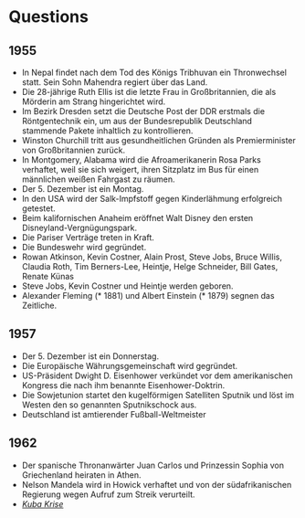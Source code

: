 Questions
=========

1955
----

* In Nepal findet nach dem Tod des Königs Tribhuvan ein Thronwechsel statt. Sein Sohn Mahendra regiert über das Land.
* Die 28-jährige Ruth Ellis ist die letzte Frau in Großbritannien, die als Mörderin am Strang hingerichtet wird.
* Im Bezirk Dresden setzt die Deutsche Post der DDR erstmals die Röntgentechnik ein, um aus der Bundesrepublik Deutschland stammende Pakete inhaltlich zu kontrollieren.
* Winston Churchill tritt aus gesundheitlichen Gründen als Premierminister von Großbritannien zurück.
* In Montgomery, Alabama wird die Afroamerikanerin Rosa Parks verhaftet, weil sie sich weigert, ihren Sitzplatz im Bus für einen männlichen weißen Fahrgast zu räumen.
* Der 5. Dezember ist ein Montag.
* In den USA wird der Salk-Impfstoff gegen Kinderlähmung erfolgreich getestet.
* Beim kalifornischen Anaheim eröffnet Walt Disney den ersten Disneyland-Vergnügungspark.
* Die Pariser Verträge treten in Kraft.
* Die Bundeswehr wird gegründet.
* Rowan Atkinson, Kevin Costner, Alain Prost, Steve Jobs, Bruce Willis, Claudia Roth, Tim Berners-Lee, Heintje, Helge Schneider, Bill Gates, Renate Künas
* Steve Jobs, Kevin Costner und Heintje werden geboren.
* Alexander Fleming (* 1881) und Albert Einstein (* 1879) segnen das Zeitliche.


1957
----

* Der 5. Dezember ist ein Donnerstag.
* Die Europäische Währungsgemeinschaft wird gegründet.
* US-Präsident Dwight D. Eisenhower verkündet vor dem amerikanischen Kongress die nach ihm benannte Eisenhower-Doktrin.
* Die Sowjetunion startet den kugelförmigen Satelliten Sputnik und löst im Westen den so genannten Sputnikschock aus.
* Deutschland ist amtierender Fußball-Weltmeister


1962
----

* Der spanische Thronanwärter Juan Carlos und Prinzessin Sophia von Griechenland heiraten in Athen.
* Nelson Mandela wird in Howick verhaftet und von der südafrikanischen Regierung wegen Aufruf zum Streik verurteilt.
* [*Kuba Krise*](https://de.wikipedia.org/wiki/Kubakrise)

